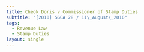 ```yaml
---
title: Cheok Doris v Commissioner of Stamp Duties
subtitle: "[2010] SGCA 28 / 11\_August\_2010"
tags:
  - Revenue Law
  - Stamp Duties
layout: single
---
```


